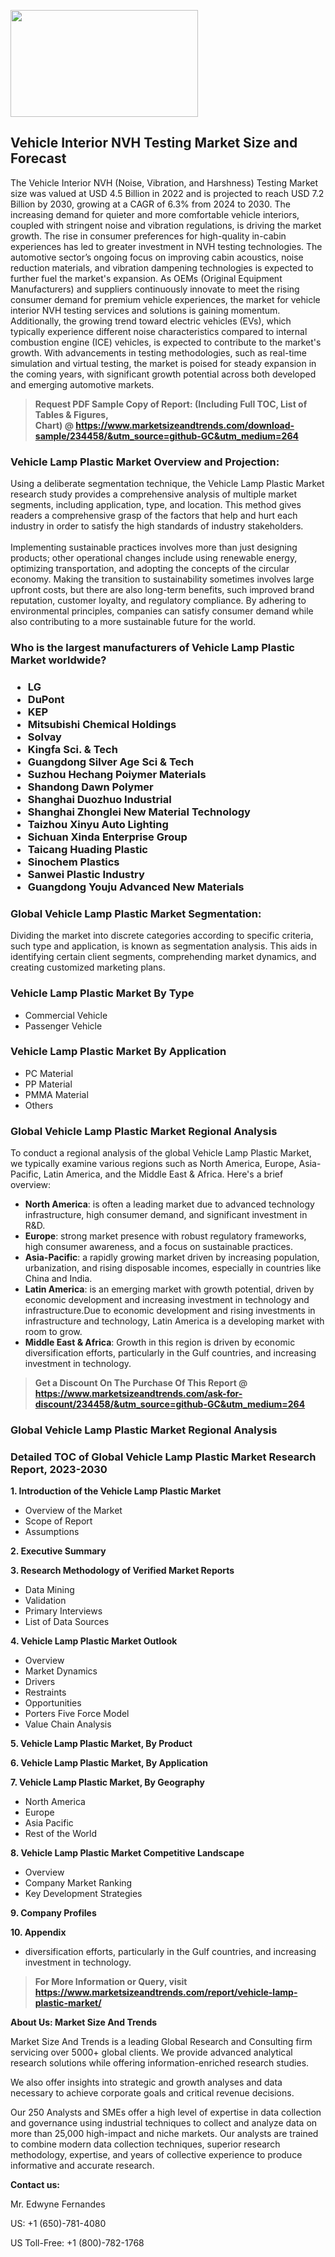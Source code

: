 <p><img class="alignnone size-medium wp-image-20088" src="https://ffe5etoiles.com/wp-content/uploads/2024/12/MST1-300x171.png" alt="" width="300" height="171" /></p><h2>Vehicle Interior NVH Testing Market Size and Forecast</h2><p>The Vehicle Interior NVH (Noise, Vibration, and Harshness) Testing Market size was valued at USD 4.5 Billion in 2022 and is projected to reach USD 7.2 Billion by 2030, growing at a CAGR of 6.3% from 2024 to 2030. The increasing demand for quieter and more comfortable vehicle interiors, coupled with stringent noise and vibration regulations, is driving the market growth. The rise in consumer preferences for high-quality in-cabin experiences has led to greater investment in NVH testing technologies. The automotive sector’s ongoing focus on improving cabin acoustics, noise reduction materials, and vibration dampening technologies is expected to further fuel the market's expansion. As OEMs (Original Equipment Manufacturers) and suppliers continuously innovate to meet the rising consumer demand for premium vehicle experiences, the market for vehicle interior NVH testing services and solutions is gaining momentum. Additionally, the growing trend toward electric vehicles (EVs), which typically experience different noise characteristics compared to internal combustion engine (ICE) vehicles, is expected to contribute to the market's growth. With advancements in testing methodologies, such as real-time simulation and virtual testing, the market is poised for steady expansion in the coming years, with significant growth potential across both developed and emerging automotive markets.</p></p><blockquote id="" class=""><strong>Request PDF Sample Copy of Report: (Including Full TOC, List of Tables &amp; Figures, Chart)&nbsp;@&nbsp;<strong><a href="https://www.marketsizeandtrends.com/download-sample/234458/&utm_source=github-GC&utm_medium=264" target="_blank">https://www.marketsizeandtrends.com/download-sample/234458/&utm_source=github-GC&utm_medium=264</a></strong></strong></blockquote><h3 id="" class="">Vehicle Lamp Plastic Market&nbsp;Overview and Projection:</h3><p id="" class="">Using a deliberate segmentation technique, the Vehicle Lamp Plastic Market research study provides a comprehensive analysis of multiple market segments, including application, type, and location. This method gives readers a comprehensive grasp of the factors that help and hurt each industry in order to satisfy the high standards of industry stakeholders. <br /> <br />Implementing sustainable practices involves more than just designing products; other operational changes include using renewable energy, optimizing transportation, and adopting the concepts of the circular economy. Making the transition to sustainability sometimes involves large upfront costs, but there are also long-term benefits, such improved brand reputation, customer loyalty, and regulatory compliance. By adhering to environmental principles, companies can satisfy consumer demand while also contributing to a more sustainable future for the world.</p><h3 id="" class="">Who is the largest manufacturers of&nbsp;Vehicle Lamp Plastic Market worldwide?</h3><h3 class=""><p><ul><li>LG </li><li> DuPont </li><li> KEP </li><li> Mitsubishi Chemical Holdings </li><li> Solvay </li><li> Kingfa Sci. & Tech </li><li> Guangdong Silver Age Sci & Tech </li><li> Suzhou Hechang Poiymer Materials </li><li> Shandong Dawn Polymer </li><li> Shanghai Duozhuo Industrial </li><li> Shanghai Zhonglei New Material Technology </li><li> Taizhou Xinyu Auto Lighting </li><li> Sichuan Xinda Enterprise Group </li><li> Taicang Huading Plastic </li><li> Sinochem Plastics </li><li> Sanwei Plastic Industry </li><li> Guangdong Youju Advanced New Materials</li></ul></p></h3><h3 id="" class="">Global&nbsp;Vehicle Lamp Plastic Market Segmentation:</h3><p id="" class="">Dividing the market into discrete categories according to specific criteria, such type and application, is known as segmentation analysis. This aids in identifying certain client segments, comprehending market dynamics, and creating customized marketing plans.</p><h3 id="" class="">Vehicle Lamp Plastic Market&nbsp;By Type</h3><p><p><ul><li>Commercial Vehicle</li><li> Passenger Vehicle</p></li></ul></p></p><h3 id="" class="">Vehicle Lamp Plastic Market&nbsp;By Application</h3><p class=""><p><ul><li>PC Material</li><li> PP Material</li><li> PMMA Material</li><li> Others</li></ul></p></p><h3 id="" class="">Global Vehicle Lamp Plastic Market Regional Analysis</h3><p id="" class="">To conduct a regional analysis of the global Vehicle Lamp Plastic Market, we typically examine various regions such as North America, Europe, Asia-Pacific, Latin America, and the Middle East &amp; Africa. Here's a brief overview:</p><ul><li><strong>North America</strong>: is often a leading market due to advanced technology infrastructure, high consumer demand, and significant investment in R&amp;D.</li><li><strong>Europe</strong>: strong market presence with robust regulatory frameworks, high consumer awareness, and a focus on sustainable practices.</li><li><strong>Asia-Pacific</strong>: a rapidly growing market driven by increasing population, urbanization, and rising disposable incomes, especially in countries like China and India.</li><li><strong>Latin America</strong>: is an emerging market with growth potential, driven by economic development and increasing investment in technology and infrastructure.Due to economic development and rising investments in infrastructure and technology, Latin America is a developing market with room to grow.</li><li><strong>Middle East &amp; Africa</strong>: Growth in this region is driven by economic diversification efforts, particularly in the Gulf countries, and increasing investment in technology.</li></ul><blockquote id="" class=""><strong>Get a Discount On The Purchase Of This Report @ <strong><a href="https://www.marketsizeandtrends.com/ask-for-discount/234458/&utm_source=github-GC&utm_medium=264" target="_blank">https://www.marketsizeandtrends.com/ask-for-discount/234458/&utm_source=github-GC&utm_medium=264</a></strong></strong></blockquote><h3 id="" class="">Global Vehicle Lamp Plastic Market Regional Analysis</h3><h3 id="" class="">Detailed TOC of Global Vehicle Lamp Plastic Market Research Report, 2023-2030</h3><p id="" class=""><strong>1. Introduction of the Vehicle Lamp Plastic Market</strong></p><ul><li>Overview of the Market</li><li>Scope of Report</li><li>Assumptions</li></ul><p id="" class=""><strong>2. Executive Summary</strong></p><p id="" class=""><strong>3. Research Methodology of Verified Market Reports</strong></p><ul><li>Data Mining</li><li>Validation</li><li>Primary Interviews</li><li>List of Data Sources</li></ul><p id="" class=""><strong>4. Vehicle Lamp Plastic Market Outlook</strong></p><ul><li>Overview</li><li>Market Dynamics</li><li>Drivers</li><li>Restraints</li><li>Opportunities</li><li>Porters Five Force Model</li><li>Value Chain Analysis</li></ul><p id="" class=""><strong>5. Vehicle Lamp Plastic Market, By Product</strong></p><p id="" class=""><strong>6. Vehicle Lamp Plastic Market, By Application</strong></p><p id="" class=""><strong>7. Vehicle Lamp Plastic Market, By Geography</strong></p><ul><li>North America</li><li>Europe</li><li>Asia Pacific</li><li>Rest of the World</li></ul><p id="" class=""><strong>8. Vehicle Lamp Plastic Market Competitive Landscape</strong></p><ul><li>Overview</li><li>Company Market Ranking</li><li>Key Development Strategies</li></ul><p id="" class=""><strong>9. Company Profiles</strong></p><p id="" class=""><strong>10. Appendix</strong></p><ul><li>diversification efforts, particularly in the Gulf countries, and increasing investment in technology.</li></ul><blockquote id="" class=""><strong>For More Information or Query, visit <strong><strong><a href="https://www.marketsizeandtrends.com/report/vehicle-lamp-plastic-market/" target="_blank">https://www.marketsizeandtrends.com/report/vehicle-lamp-plastic-market/</a></strong></strong></strong></blockquote><p id="" class=""><strong>About Us: Market Size And Trends</strong></p><p id="" class="">Market Size And Trends is a leading Global Research and Consulting firm servicing over 5000+ global clients. We provide advanced analytical research solutions while offering information-enriched research studies.</p><p id="" class="">We also offer insights into strategic and growth analyses and data necessary to achieve corporate goals and critical revenue decisions.</p><p id="" class="">Our 250 Analysts and SMEs offer a high level of expertise in data collection and governance using industrial techniques to collect and analyze data on more than 25,000 high-impact and niche markets. Our analysts are trained to combine modern data collection techniques, superior research methodology, expertise, and years of collective experience to produce informative and accurate research.</p><p id="" class=""><strong>Contact us:</strong></p><p id="" class="">Mr. Edwyne Fernandes</p><p id="" class="">US: +1 (650)-781-4080</p><p id="" class="">US Toll-Free: +1 (800)-782-1768</p>
